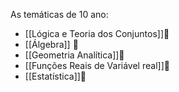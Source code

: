 As temáticas de 10 ano:

- [[Lógica e Teoria dos Conjuntos]]🚧
- [[Álgebra]] 🚧
- [[Geometria Analítica]]🚧
- [[Funções Reais de Variável real]]🚧
- [[Estatística]]🚧